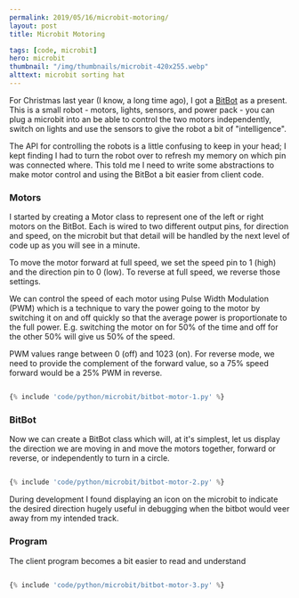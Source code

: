 ```yaml
---
permalink: 2019/05/16/microbit-motoring/
layout: post
title: Microbit Motoring

tags: [code, microbit]
hero: microbit
thumbnail: "/img/thumbnails/microbit-420x255.webp"
alttext: microbit sorting hat
---
```


For Christmas last year (I know, a long time ago), I got a <a href="http://4tronix.co.uk/blog/?p=1490">BitBot</a> as
a present. This is a small robot - motors, lights, sensors, and power pack - you can plug a microbit into an
be able to control the two motors independently, switch on lights and use the sensors to give the robot a bit of
"intelligence".

The API for controlling the robots is a little confusing to keep in your head; I kept finding I had to turn the
robot over to refresh my memory on which pin was connected where. This told me I need to write some abstractions to make
motor control and using the BitBot a bit easier from client code.

### Motors

I started by creating a Motor class to represent one of the left or right motors on the BitBot. Each is wired to two different
output pins, for direction and speed, on the microbit but that detail will be handled by the next level of code up as you
will see in a minute.

To move the motor forward at full speed, we set the speed pin to 1 (high) and the direction pin to 0 (low). To reverse at full
speed, we reverse those settings.

We can control the speed of each motor using Pulse Width Modulation (PWM) which is a technique to vary the power going to the motor
by switching it on and off quickly so that the average power is proportionate to the full power. E.g. switching the motor on
for 50% of the time and off for the other 50% will give us 50% of the speed.

PWM values range between 0 (off) and 1023 (on). For reverse mode, we need to provide the complement of the forward value, so a
75% speed forward would be a 25% PWM in reverse.

```python

{% include 'code/python/microbit/bitbot-motor-1.py' %}

```

### BitBot

Now we can create a BitBot class which will, at it's simplest, let us display the direction we are moving in and move the
motors together, forward or reverse, or independently to turn in a circle.

```python

{% include 'code/python/microbit/bitbot-motor-2.py' %}

```

During development I found displaying an icon on the microbit to indicate the desired direction hugely useful in debugging when
the bitbot would veer away from my intended track.

### Program

The client program becomes a bit easier to read and understand

```python

{% include 'code/python/microbit/bitbot-motor-3.py' %}

```
